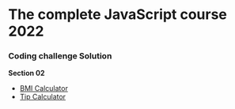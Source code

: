 # The complete JavaScript course 2022

### Coding challenge Solution

**Section 02**

- [BMI Calculator](https://dahhnym.github.io/javascript-excercise/CJC-coding-challenge/challenge01_BMIcalculator)
- [Tip Calculator](https://dahhnym.github.io/javascript-excercise/CJC-coding-challenge/challenge04_tipCalculator)
